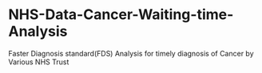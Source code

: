 # NHS-Data-Cancer-Waiting-time-Analysis
Faster Diagnosis standard(FDS) Analysis for timely diagnosis of Cancer by Various NHS Trust
